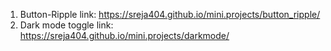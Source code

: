 1. Button-Ripple link:
   https://sreja404.github.io/mini.projects/button_ripple/
2. Dark mode toggle link:
   https://sreja404.github.io/mini.projects/darkmode/

